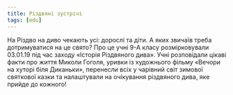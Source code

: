 ```yaml
---
title: Різдвяні зустрічі
tags: [edu]
---
```


На Різдво на диво чекають усі: дорослі та діти. А яких звичаїв треба дотримуватися на це свято? Про це учні 9-А класу розмірковували 03.01.19 під час заходу «Історія Різдвяного дива». Учні розповідали цікаві факти про життя Миколи Гоголя, уривки із художнього фільму «Вечори на хуторі біля Диканьки», перенесли всіх у чарівний світ зимової святкової казки та налаштували на очікування різдвяного дива, яке прийде до кожного!

<slideshow></slideshow>
